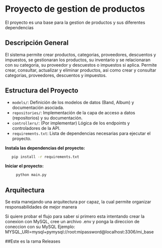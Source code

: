 # Proyecto de gestion de productos

El proyecto es una base para la gestion de productos y sus diferentes dependencias

## Descripción General
El sistema permite crear productos, categorias, proveedores, descuentos y impuestos, se gestionaran los productos, su inventario y se relacionaran con su categoria, su proveedor y descuestos o impuestos si aplica.
Permite crear, consultar, actualizar y eliminar productos, asi como crear y consultar categorias, proveedores, descuentos y impuestos. 

## Estructura del Proyecto
- `models/`: Definición de los modelos de datos (Band, Album) y documentación asociada.
- `repositories/`: Implementación de la capa de acceso a datos (repositorios) y su documentación.
- `controllers/`: (Por implementar) Lógica de los endpoints y controladores de la API.
- `requirements.txt`: Lista de dependencias necesarias para ejecutar el proyecto.

**Instala las dependencias del proyecto:**
  ```bash
     pip install -r requirements.txt
  ```
**Iniciar el proyecto:**
  ```bash
       python main.py
  ```
## Arquitectura
Se esta manejando una arquitectura por capaz, la cual permite organizar responsabilidades de mejor manera




Si quiere probar el flujo para saber si primero esta intentando crear la conexion con MySQL, cree un archivo .env y ponga la direccion de coneccion con su MySQL
Ejemplo: MYSQL_URI=mysql+pymysql://root:mipassword@localhost:3306/mi_base


##Este es la rama Releases